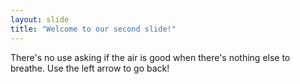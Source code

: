 ```yaml
---
layout: slide
title: "Welcome to our second slide!"
---
```

There's no use asking if the air is good when there's nothing else to breathe.
Use the left arrow to go back!
